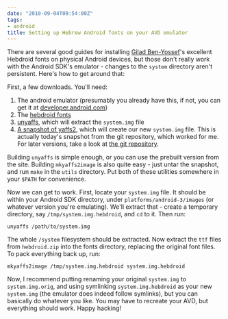```yaml
---
date: "2010-09-04T09:54:00Z"
tags:
- android
title: Setting up Hebrew Android fonts on your AVD emulator
---
```


There are several good guides for installing [Gilad
Ben-Yossef](http://benyossef.com/)'s excellent Hebdroid fonts on physical
Android devices, but those don't really work with the Android SDK's emulator -
changes to the `system` directory aren't persistent. Here's how to get around
that:

First, a few downloads. You'll need:

1. The android emulator (presumably you already have this, if not, you can get
   it at [developer.android.com](http://developer.android.com/))
2. The [hebdroid fonts](http://firstpost.org/wp-content/uploads/2009/02/hebdroid.zip)
3. [unyaffs](http://code.google.com/p/unyaffs/), which will extract the `system.img` file
4. [A snapshot of
   yaffs2](http://www.aleph1.co.uk/gitweb?p=yaffs2/.git;a=snapshot;h=69808485ec796bfa2b4806f91828281eccd0827b;sf=tgz),
   which will create our new `system.img` file. This is actually today's
   snapshot from the git repository, which worked for me. For later versions,
   take a look at [the git repository](http://www.yaffs.net/node/346).

Building `unyaffs` is simple enough, or you can use the prebuilt version from
the site. Building `mkyaffs2image` is also quite easy - just untar the
snapshot, and run `make` in the `utils` directory. Put both of these utilities
somewhere in your `$PATH` for convenience.

Now we can get to work. First, locate your `system.img` file. It should be
within your Android SDK directory, under `platforms/android-3/images` (or
whatever version you're emulating). We'll extract that - create a temporary
directory, say `/tmp/system.img.hebdroid`, and `cd` to it. Then run:

```
unyaffs /path/to/system.img
```

The whole `/system` filesystem should be extracted. Now extract the `ttf` files
from `hebdroid.zip` into the fonts directory, replacing the original font
files. To pack everything back up, run:

```
mkyaffs2image /tmp/system.img.hebdroid system.img.hebdroid
```

Now, I recommend putting renaming your original `system.img` to
`system.img.orig`, and using symlinking `system.img.hebdroid` as your new
`system.img` (the emulator does indeed follow symlinks), but you can basically
do whatever you like. You may have to recreate your AVD, but everything should
work. Happy hacking!
